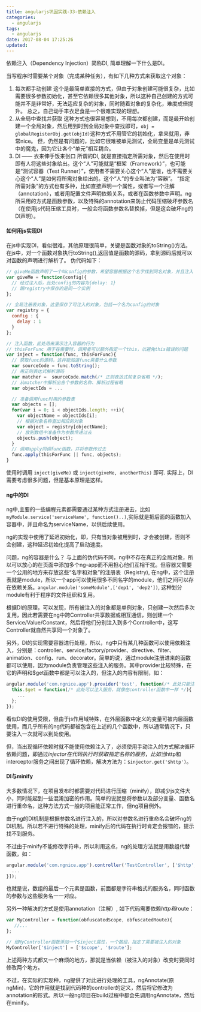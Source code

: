 ```yaml
---
title: angularjs巩固实践-33-依赖注入
categories:
  - angularjs
tags:
  - angularjs
date: 2017-08-04 17:25:26
updated:
---
```


依赖注入（Dependency Injection）简称DI, 简单理解一下什么是DI。

当写程序时需要某个对象（完成某种任务），有如下几种方式来获取这个对象：
1. 每次都手动创建
  这个是最简单直接的方式，但由于对象创建可能很复杂，比如需要很多参数初始化，甚至它依赖很多其他对象，所以这种自己创建的方式可能并不是非常好，无法适应复杂的对象，同时随着对象的复杂化，难度成倍提升。
  总之，自己动手丰衣足食是一个很难实现的理想。
2. 从全局中查找并获取
  这种方式也很容易想到，不用每次都创建，而是最开始创建一个全局对象，然后用到时到全局对象中查找即可，`obj = globalRegisterObj.get(objId)`这种方式不用管它的初始化，拿来就用，非常nice。
  但，仍然是有问题的，比如它很难被单元测试，全局变量是单元测试中的魔鬼，因为它让各个“单元”相互耦合。
3. DI —— 衣来伸手饭来张口
  所谓的DI, 就是直接指定所需对象，然后在使用时即有人将这些对象给出。这个“人”可能就是“框架（Framework）”，也可能是“测试容器（Test Runner）”，使用者不需要关心这个“人”是谁，也不需要关心这个“人”是如何将所需对象给出的。这个“人”的专业叫法为“容器”。
  “指定所需对象”的方式也有多种，比如直接声明一个属性，或者写一个注解（annotation），或者用配置文件声明依赖关系，或者在函数参数中声明。ng所采用的方式是函数参数，以及特殊的annotation来防止代码压缩破坏参数名（在使用js代码压缩工具时，一般会将函数参数名替换掉，但是这会破坏ng的DI声明）。

#### 如何用js实现DI
在js中实现DI，看似很难，其他原理很简单，关键是函数对象的toString()方法。在js中，对一个函数对象执行toString(),返回值是函数的源码，拿到源码后就可以对函数的声明进行解析了。
伪代码如下：
```js
// giveMe函数声明了一个叫config的参数，希望容器根据这个名字找到同名对象，并且注入
var giveMe = function(config){
  // 经过注入后，此处config的内容为{delay: 1}
  // 跟registry中保存的是同一个实例
};

// 全局注册表对象，这里保存了可注入的对象，包括一个名为config的对象
var registry = {
  config : {
    delay : 1
  }
};

// 注入函数，此处用来演示注入容器的行为
// thisForFunc 用于在需要时，调用者可以额外指定一个this，以避免this错误的问题
var inject = function(func, thisForFunc){
  // 获取func的源码，这样能知道func需要什么参数
  var sourceCode = func.toString();
  // 用正则表达式解析源码
  var matcher =  sourceCode.match(/* 正则表达式较复杂省略 */);
  // 从matcher中解析出各个参数的名称、解析过程省略
  var objectIds = ...

  // 准备调用func时用的参数表
  var objects = [];
  for(var i = 0; i < objectIds.length; ++i){
    var objectName = objectIds[i];
    // 根据对象名称查出相应的对象
    var object = registry[objectName];
    // 放到数组中准备作为参数传递过去
    objects.push(object);
  }
  // 调用apply同调func函数，并将参数传过去
  func.apply(thisForFunc || func, objects);
}
```
使用时调用 `inject(giveMe)` 或 `inject(giveMe, anotherThis)` 即可.
实际上，DI需要考虑很多问题，但是基本原理是这样。

#### ng中的DI
ng中,主要的一些编程元素都需要通过某种方式注册进去，比如`myModule.service('serviceName', function()..)`,实际就是把后面的函数加入容器中，并且命名为serviceName，以供后续使用。

ng的实现中使用了延迟初始化，即，只有当对象被用到时，才会被创建，否则不会创建，这种延迟初始化提高了启动速度。

问题，ng的容器是什么？
与上面的伪代码不同，ng中不存在真正的全局对象，所以可以放心的在页面中添加多个ng-app而不用担心他们互相干扰。但容器又需要一个公用的地方来存放这些“名字和对象”的注册表（Registry), 在ng中，这个注册表就是module，所以一个app可以使用很多不同名字的module，他们之间可以存在依赖关系。`angular.module('someModule',['dep1', 'dep2'])`, 这种划分module有利于程序的文件组织和复用。

根据DI的原理，可以发现，所有被注入的对象都是单例对象，只创建一次然后多次复用，因此若需要在ng中跨Controller共享数据或相互通信，则创建一个Service/Value/Constant，然后将他们分别注入到多个Controller中，这写Controller就自然共享同一个对象了。

另外，DI的实现需要容器进行处理，所以，ng中只有某几种函数可以使用依赖注入，分别是：controller、service/factory/provider、directive、filter、animation、config、run、decorator。简单的说，通过module注册进来的函数都可以使用，因为module负责管理这些注入的服务。其中provider比较特殊，在它的声明和$get函数中都是可以注入的，但注入的内容有限制，如：
```js
angular.module('com.ngnice.app').provider('test', function(/* 此处只能注入constant和已定义的provider，不能注入服务 */){
  this.$get = function(/* 此处可以注入服务，就像在controller函数中一样 */){
    ...
  };
});
```

看似DI的使用受限，但由于js作用域特殊，在外层函数中定义的变量可被内层函数使用，而几乎所有的ng代码都被包含在上述的几个函数中，所以通常情况下，只要注入一次就可以到处使用。

但，当出现循环依赖时就不能使用依赖注入了，必须使用手动注入的方式解决循环依赖问题，即通过$injector在代码执行时获取指定名称的服务，比如当$http和interceptor服务之间出现了循环依赖，解决方法为：`$injector.get('$http')`。

#### DI与minify
大多数情况下，在项目发布时都需要对代码进行压缩（minify），即减少js文件大小，同时能起到一些混淆加密的作用。简单的说就是将参数以及部分变量、函数名进行重命名，这种方法方式一般的项目能正常工作，但ng项目例外。

由于ng的DI机制是根据参数名进行注入的，所以对参数名进行重命名会破坏ng的DI机制。所以若不进行特殊的处理，minify后的代码在执行时肯定会报错的，提示找不到服务。

不过由于minify不能修改字符串，所以利用这点，ng的处理方法就是用数组代替函数，如：
```js
angular.module('com.ngnice.app').controller('TestController', ['$http', '$timeout', function($http, $timeout){
  ...
}]);
```
也就是说，数组的最后一个元素是函数，前面都是字符串格式的服务名，同时函数的参数与这些服务名一一对应。

另外一种解决的方式是使用annotation（注解）, 如下代码需要依赖$http和$route：
```js
var MyController = function(obfuscatedScope, obfuscatedRoute){
   //...
};

// 给MyController函数添加一个$inject属性，一个数组，指定了需要被注入的对象
MyController['$inject'] = ['$scope', '$route'];
```

上述两种方式都又一个麻烦的地方，那就是当依赖（被注入的对象）改变时要同时修改两个地方。

不过，在实际的实现种，ng提供了对此进行处理的工具，ngAnnotate(原ngMin)，它的作用就是找到代码种的controller的定义，然后将它修改为annotation的形式。所以一般ng项目在build过程中都会先调用ngAnnotate，然后在minify。